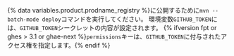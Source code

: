 {% data variables.product.prodname_registry %}に公開するために`mvn --batch-mode deploy`コマンドを実行してください。 環境変数`GITHUB_TOKEN`には、`GITHUB_TOKEN`シークレットの内容が設定されます。 {% ifversion fpt or ghes > 3.1 or ghae-next %}`permissions`キーは、`GITHUB_TOKEN`に付与されたアクセス権を指定します。{% endif %}
